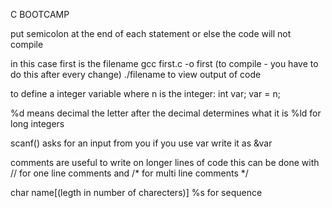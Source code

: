 C BOOTCAMP

put semicolon at the end of each statement or else the code will not compile

in this case first is the filename
gcc first.c -o first (to compile - you have to do this after every change)
./filename to view output of code 

to define a integer variable where n is the integer:
int var;
var = n;

%d means decimal the letter after the decimal determines what it is %ld for long integers 

scanf() asks for an input from you 
if you use var write it as &var 

comments are useful to write on longer lines of code this can be done with // for one line comments and /* for multi line comments */

char name[(legth in number of charecters)] 
%s for sequence 